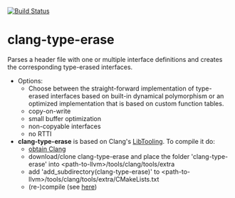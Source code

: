 [![Build Status](https://travis-ci.org/lubkoll/clang-type-erase.svg?branch=master)](https://travis-ci.org/lubkoll/clang-type-erase)

# clang-type-erase

Parses a header file with one or multiple interface definitions and creates the corresponding type-erased interfaces.


* Options:
    * Choose between the straight-forward implementation of type-erased interfaces based on built-in dynamical polymorphism or an optimized implementation that is based on custom function tables.
    * copy-on-write
    * small buffer optimization
    * non-copyable interfaces
    * no RTTI
* **clang-type-erase** is based on Clang's [LibTooling](https://clang.llvm.org/docs/LibTooling.html). To compile it do:
    * [obtain Clang](https://clang.llvm.org/docs/LibASTMatchersTutorial.html)
    * download/clone clang-type-erase and place the folder 'clang-type-erase' into \<path-to-llvm\>/tools/clang/tools/extra
    * add 'add_subdirectory(clang-type-erase)' to \<path-to-llvm\>/tools/clang/tools/extra/CMakeLists.txt
    * (re-)compile (see [here](https://clang.llvm.org/docs/LibASTMatchersTutorial.html))

